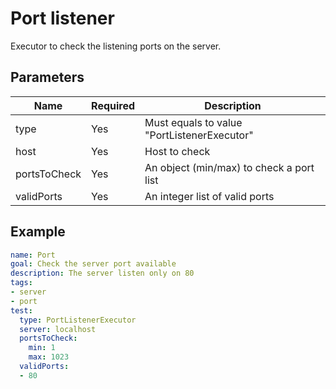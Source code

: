 # Port listener

Executor to check the listening ports on the server.

## Parameters

| Name         | Required | Description 
| ------------ | -------- | ------------
| type         | Yes      | Must equals to value "PortListenerExecutor"
| host         | Yes      | Host to check
| portsToCheck | Yes      | An object (min/max) to check a port list
| validPorts   | Yes      | An integer list of valid ports

## Example

```yaml
name: Port
goal: Check the server port available
description: The server listen only on 80
tags:
- server
- port
test:
  type: PortListenerExecutor
  server: localhost
  portsToCheck:
    min: 1
    max: 1023
  validPorts:
  - 80
```
